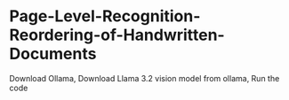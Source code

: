 # Page-Level-Recognition-Reordering-of-Handwritten-Documents
Download Ollama,
Download Llama 3.2 vision model from ollama,
Run the code

